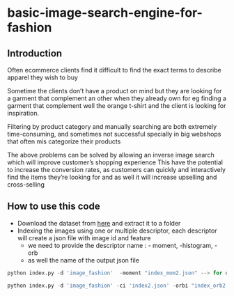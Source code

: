 # basic-image-search-engine-for-fashion
## Introduction

Often ecommerce clients find it difficult to  find the exact terms to describe apparel  they wish to buy

Sometime the clients don’t have a product  on mind but they are looking for a garment that complement an other when they already own for eg finding a garment that complement well the orange t-shirt and the client is looking for inspiration.

Filtering by product category and manually searching are both extremely time-consuming, and sometimes not successful specially in big webshops that often mis categorize their products

The above problems can be solved by allowing an inverse image search which will  improve customer’s shopping experience
 This have the potential to increase the conversion rates, as customers can quickly and interactively find the items they’re looking for and as well it will increase upselling and cross-selling 
 
 ## How to use this code
 
* Download the dataset from [here](https://www.kaggle.com/datasets/paramaggarwal/fashion-product-images-dataset) and extract it to a folder
* Indexing the images using one or multiple descriptor, each descriptor will create a json file with image id and feature 
  * we need to provide the descriptor name : - moment, -histogram, -orb
  * as well the name of the output json file
  
```python
python index.py -d 'image_fashion'  -moment "index_mom2.json" --> for one descriptor 

python index.py -d 'image_fashion' -ci 'index2.json' -orbi "index_orb2.json" --> for multiple descriptor 

```
